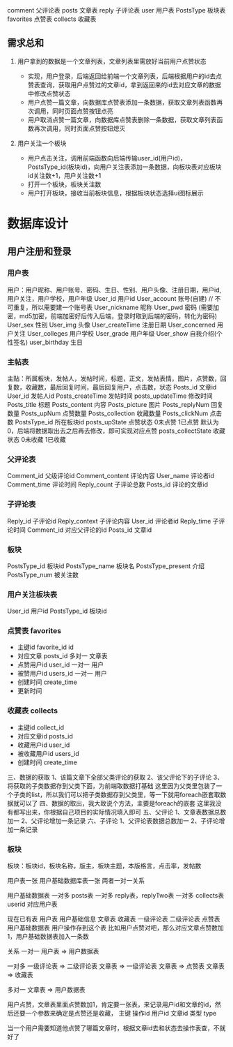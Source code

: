 comment 父评论表
posts 文章表
reply 子评论表
user 用户表
PostsType 板块表
favorites 点赞表
collects 收藏表


## 需求总和
1. 用户拿到的数据是一个文章列表，文章列表里需放好当前用户点赞状态
   - 实现，用户登录，后端返回给前端一个文章列表，后端根据用户的id去点赞表查询，获取用户点赞过的文章id，拿到返回来的id去对应文章的数据中修改点赞状态
   - 用户点赞一篇文章，向数据库点赞表添加一条数据，获取文章列表函数再次调用，同时页面点赞按钮点亮
   - 用户取消点赞一篇文章，向数据库点赞表删除一条数据，获取文章列表函数再次调用，同时页面点赞按钮熄灭

2. 用户关注一个板块
   - 用户点击关注，调用前端函数向后端传输user_id(用户id)，PostsType_id(板块id)，向用户关注表添加一条数据，向板块表对应板块id关注数+1，用户关注数+1
   - 打开一个板块，板块关注数
   - 用户打开板块，接收当前板块信息，根据板块状态选择ui图标展示


# 数据库设计
## 用户注册和登录
### 用户表
用户：用户昵称、用户账号、密码、生日、性别、用户头像、注册日期，用户id,用户关注，用户学校，用户年级
User_id 用户id
User_account 账号(自建) // 不可重复，所以需要建一个账号表
User_nickname 昵称
User_pwd 密码 (需要加密，md5加密，前端加密好后传入后端，登录时取到后端的密码，转化为密码)
User_sex 性别
User_img 头像
User_createTime 注册日期
User_concerned 用户关注 <!-- 关注表 -->
User_colleges 用户学校
User_grade 用户年级
User_show 自我介绍(个性签名)
user_birthday 生日


### 主帖表
主贴：所属板块，发帖人，发帖时间，标题，正文，发帖表情，图片，点赞数，回复数，收藏数，最后回复时间，最后回复用户，点击数，状态
Posts_id 文章id
User_id 发帖人id
Posts_createTime 发帖时间
posts_updateTime 修改时间
Posts_title 标题
Posts_content  内容
Posts_picture 图片
Posts_replyNum 回复数量
Posts_upNum 点赞数量
Posts_collection 收藏数量
Posts_clickNum 点击数
PostsType_id 所在板块id
posts_upState 点赞状态 0未点赞 1已点赞 默认为0，后端将数据取出去之后再去修改，即可实现对应点赞
posts_collectState 收藏状态 0未收藏 1已收藏

### 父评论表
Comment_id 父级评论id
Comment_content 评论内容
User_name 评论者id
Comment_time 评论时间
Reply_count 子评论总数
Posts_id 评论的文章id

### 子评论表
Reply_id 子评论id
Reply_context 子评论内容
User_id 评论者id
Reply_time 子评论时间
Comment_id 对应父评论的id
Posts_id 文章id


### 板块
PostsType_id 板块id
PostsType_name 板块名
PostsType_present 介绍
PostsType_num 被关注数

### 用户关注板块表
User_id 用户id
PostsType_id 板块id




### 点赞表 favorites
 - 主键id favorite_id id
 - 对应文章 posts_id 多对一 文章表
 - 点赞用户id user_id 一对一 用户
 - 被赞用户id users_id 一对一 用户
 - 创建时间 create_time 
 - 更新时间 

### 收藏表 collects
 - 主键id collect_id
 - 对应文章id posts_id
 - 收藏用户id user_id
 - 被收藏用户id users_id
 - 创建时间 create_time

三、数据的获取
1、该篇文章下全部父类评论的获取
2、该父评论下的子评论
3、将获取的子类数据存到父类下面，为前端取数据打基础
这里因为父类里包装了一个子类的list，所以我们可以把子类数据存到父类里，等一下就用foreach嵌套取数据就可以了
四、数据的取出，我大致说个方法，主要是foreach的嵌套
这里我没有都写出来，你根据自己项目的实际情况填入即可
五、父评论
1、文章表数据总数加一
2、父评论增加一条记录
六、子评论
1、父评论表数据总数加一
2、子评论增加一条记录



### 板块
板块：板块id，板块名称，版主，板块主题，本版格言，点击率，发帖数


用户表一张
用户基础数据库表一张
两者一对一关系

用户基础数据表
一对多 posts表
一对多 reply表，replyTwo表
一对多 collects表
userid 对应用户表



现在已有表
用户表 用户基础信息
文章表
收藏表
一级评论表
二级评论表
点赞表
用户基础数据表 用户操作存到这个表
比如用户点赞对吧，那么对应文章点赞数加1，用户基础数据表加入一条数


关系
一对一
用户表 => 用户数据表




一对多
一级评论表 => 二级评论表
文章表 => 一级评论表
文章表 => 点赞表
文章表 => 收藏表

多对一
文章表 => 用户数据表


用户点赞，文章表里面点赞数加1，肯定要一张表，来记录用户id和文章的id，然后还要一个参数来确定是点赞还是收藏，
主键 操作id
用户id
文章id
类型 type

当一个用户需要知道他点赞了哪篇文章时，根据文章id去和状态去操作表查，不就好了

